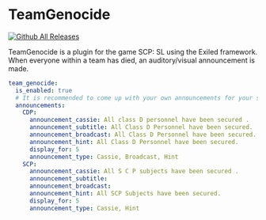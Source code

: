 # TeamGenocide
[![Github All Releases](https://img.shields.io/github/downloads/Heisenberg3666/TeamGenocide/total.svg)]()

TeamGenocide is a plugin for the game SCP: SL using the Exiled framework. 
When everyone within a team has died, an auditory/visual announcement is made.

```yaml
team_genocide:
  is_enabled: true
  # It is recommended to come up with your own announcements for your server, these are just crappy examples.
  announcements:
    CDP:
      announcement_cassie: All class D personnel have been secured .
      announcement_subtitle: All Class D Personnel have been secured.
      announcement_broadcast: All Class D Personnel have been secured.
      announcement_hint: All Class D Personnel have been secured.
      display_for: 5
      announcement_type: Cassie, Broadcast, Hint
    SCP:
      announcement_cassie: All S C P subjects have been secured .
      announcement_subtitle: 
      announcement_broadcast: 
      announcement_hint: All SCP Subjects have been secured.
      display_for: 5
      announcement_type: Cassie, Hint
```
